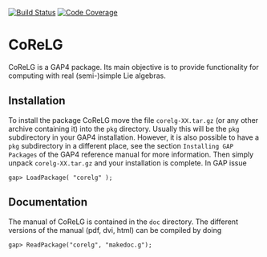[![Build Status](https://travis-ci.com/gap-packages/corelg.svg)](https://travis-ci.com/gap-packages/corelg)
[![Code Coverage](https://codecov.io/github/gap-packages/corelg/coverage.svg)](https://codecov.io/gh/gap-packages/corelg)

# CoReLG

CoReLG is a GAP4 package. Its main objective is to provide
functionality for computing with real (semi-)simple Lie algebras.


## Installation

To install the package CoReLG move the file `corelg-XX.tar.gz`
(or any other archive containing it) into the `pkg` directory.
Usually this will be the `pkg` subdirectory in your GAP4 installation.
However, it is also possible to have a `pkg` subdirectory in a 
different place, see the section `Installing GAP Packages` of the 
GAP4 reference manual for more information.
Then simply unpack `corelg-XX.tar.gz` and your installation is
complete.
In GAP issue 

    gap> LoadPackage( "corelg" );

             
## Documentation

The manual of CoReLG is contained in the `doc` directory. The different 
versions of the manual (pdf, dvi, html) can be compiled by doing

    gap> ReadPackage("corelg", "makedoc.g");
